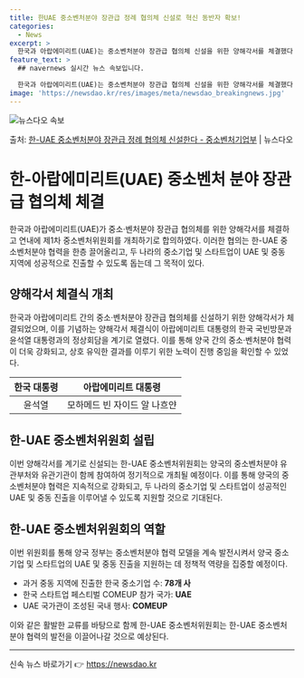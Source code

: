 ```yaml
---
title: 한UAE 중소벤처분야 장관급 정례 협의체 신설로 혁신 동반자 확보!
categories:
  - News
excerpt: >
  한국과 아랍에미리트(UAE)는 중소벤처분야 장관급 협의체 신설을 위한 양해각서를 체결했다. 이는 양국 최초의…
feature_text: >
  ## navernews 실시간 뉴스 속보입니다.

  한국과 아랍에미리트(UAE)는 중소벤처분야 장관급 협의체 신설을 위한 양해각서를 체결했다. 이는 양국 최초의…
image: 'https://newsdao.kr/res/images/meta/newsdao_breakingnews.jpg'
---
```


![뉴스다오 속보](https://newsdao.kr/res/images/meta/newsdao_breakingnews.jpg)

<p>출처: <a href="https://newsdao.kr/3962" rel="dofollow">한-UAE 중소벤처분야 장관급 정례 협의체 신설한다 - 중소벤처기업부</a> | 뉴스다오</p>

<h1>한-아랍에미리트(UAE) 중소벤처 분야 장관급 협의체 체결</h1>
<p data-ke-size="size16">한국과 아랍에미리트(UAE)가 중소·벤처분야 장관급 협의체를 위한 양해각서를 체결하고 연내에 제1차 중소벤처위원회를 개최하기로 합의하였다. 이러한 협의는 한-UAE 중소벤처분야 협력을 한층 끌어올리고, 두 나라의 중소기업 및 스타트업이 UAE 및 중동 지역에 성공적으로 진출할 수 있도록 돕는데 그 목적이 있다.</p>

<h2>양해각서 체결식 개최</h2>
<p data-ke-size="size16">한국과 아랍에미리트 간의 중소·벤처분야 장관급 협의체를 신설하기 위한 양해각서가 체결되었으며, 이를 기념하는 양해각서 체결식이 아랍에미리트 대통령의 한국 국빈방문과 윤석열 대통령과의 정상회담을 계기로 열렸다. 이를 통해 양국 간의 중소·벤처분야 협력이 더욱 강화되고, 상호 유익한 결과를 이루기 위한 노력이 진행 중임을 확인할 수 있었다.</p>
<table>
<thead>
<tr>
<th style="text-align: center;">한국 대통령</th>
<th style="text-align: center;">아랍에미리트 대통령</th>
</tr>
</thead>
<tbody>
<tr>
<td style="text-align: center;">윤석열</td>
<td style="text-align: center;">모하메드 빈 자이드 알 나흐얀</td>
</tr>
</tbody>
</table>

<h2>한-UAE 중소벤처위원회 설립</h2>
<p data-ke-size="size16">이번 양해각서를 계기로 신설되는 한-UAE 중소벤처위원회는 양국의 중소벤처분야 유관부처와 유관기관이 함께 참여하여 정기적으로 개최될 예정이다. 이를 통해 양국의 중소벤처분야 협력은 지속적으로 강화되고, 두 나라의 중소기업 및 스타트업이 성공적인 UAE 및 중동 진출을 이루어낼 수 있도록 지원할 것으로 기대된다.</p>

<h2>한-UAE 중소벤처위원회의 역할</h2>
<p data-ke-size="size16">이번 위원회를 통해 양국 정부는 중소벤처분야 협력 모델을 계속 발전시켜서 양국 중소기업 및 스타트업의 UAE 및 중동 진출을 지원하는 데 정책적 역량을 집중할 예정이다.</p>
<ul>
<li>과거 중동 지역에 진출한 한국 중소기업 수: <b>78개 사</b></li>
<li>한국 스타트업 페스티벌 COMEUP 참가 국가: <b>UAE</b></li>
<li>UAE 국가관이 조성된 국내 행사: <b>COMEUP</b></li>
</ul>
<p>이와 같은 활발한 교류를 바탕으로 함께 한-UAE 중소벤처위원회는 한-UAE 중소벤처분야 협력의 발전을 이끌어나갈 것으로 예상된다.</p>
<hr>
<p data-ke-size="size16"></p> 

신속 뉴스 바로가기 👉 <a href="https://newsdao.kr" rel="dofollow">https://newsdao.kr</a>


